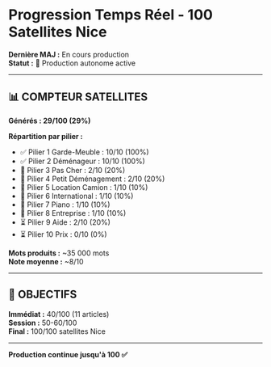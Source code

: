 # Progression Temps Réel - 100 Satellites Nice

**Dernière MAJ :** En cours production  
**Statut :** 🚀 Production autonome active

---

## 📊 COMPTEUR SATELLITES

**Générés : 29/100 (29%)**

**Répartition par pilier :**
- ✅ Pilier 1 Garde-Meuble : 10/10 (100%)
- ✅ Pilier 2 Déménageur : 10/10 (100%)
- 🔄 Pilier 3 Pas Cher : 2/10 (20%)
- 🔄 Pilier 4 Petit Déménagement : 2/10 (20%)
- 🔄 Pilier 5 Location Camion : 1/10 (10%)
- 🔄 Pilier 6 International : 1/10 (10%)
- 🔄 Pilier 7 Piano : 1/10 (10%)
- 🔄 Pilier 8 Entreprise : 1/10 (10%)
- ⏳ Pilier 9 Aide : 2/10 (20%)
- ⏳ Pilier 10 Prix : 0/10 (0%)

**Mots produits :** ~35 000 mots  
**Note moyenne :** ~8/10

---

## 🎯 OBJECTIFS

**Immédiat :** 40/100 (11 articles)  
**Session :** 50-60/100  
**Final :** 100/100 satellites Nice

---

**Production continue jusqu'à 100 ✅**


